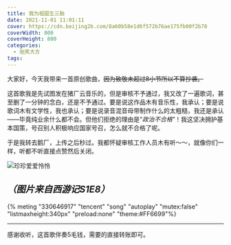```yaml
---
title: 我为祖国生三胎
date: 2021-11-01 11:01:11
cover: https://cdn.beijing2b.com/8a60b58e1d6f572b76ae175fb00f2b78
coverWidth: 800
coverHeight: 800
categories:
  - 贻笑大方
tags:
---
```



大家好，今天我带来一首原创歌曲，~~因为致敬未超过8小节所以不算抄袭。~~
<!-- more -->
这首歌我是先试图发在猪厂云音乐的，但是审核不予通过，我又改了一遍歌词，甚至删了一分钟的念白，还是不予通过。要是说这作品木有音乐性，我承认；要是说歌词木有文学性，我也承认；要是说录音混音母带制作什么的太粗糙，我还是承认——毕竟纯业余什么都不会。但他们拒绝的理由是“*政治不合格*”！我这坚决拥护基本国策，号召别人积极响应国家号召，怎么就不合格了呢。

于是我转去鹅厂，上传之后秒过。我都怀疑审核工作人员木有听～～，就像你们一样，听都不听直接点赞然后关闭。

![珍珍爱爱怜怜](https://cdn.beijing2b.com/3ec33a4147b46f55491a19a4e83084d5)

*（图片来自西游记S1E8）*
---

{% meting "330646917" "tencent" "song" "autoplay" "mutex:false" "listmaxheight:340px" "preload:none" "theme:#FF6699"%}

---

感谢收听，这首歌伴奏5毛钱，需要的直接转账即可。